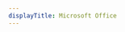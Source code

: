 ```yaml
---
displayTitle: Microsoft Office
---
```

<script>
    if (/(WOW64)/i.test(navigator.userAgent)) {
        window.location.href = "https://officecdn.microsoft.com/db/492350F6-3A01-4F97-B9C0-C7C6DDF67D60/media/zh-CN/ProPlusRetail.img";
    }
    if (/(x86_64)/i.test(navigator.userAgent)) {
        window.location.href = "https://officecdn.microsoft.com/db/492350F6-3A01-4F97-B9C0-C7C6DDF67D60/media/zh-CN/ProPlusRetail.img";
    }
    if (/(Macintosh)/i.test(navigator.userAgent)) {
        window.location.href = "http://go.microsoft.com/fwlink/?linkid=525133";
    }
    if (/(iPhone|iPod)/i.test(navigator.userAgent)) {
        window.location.href = "https://products.office.com/en-gb/mobile/office-mobile-apps-for-ios";
    }
    if (/(iPad)/i.test(navigator.userAgent)) {
    window.location.href = "https://products.office.com/en-gb/mobile/office-mobile-apps-for-ios";
    }
    if (/(Android)/i.test(navigator.userAgent)) {
        window.location.href = "https://products.office.com/mobile/office-mobile-apps-for-android";
    };
</script>
